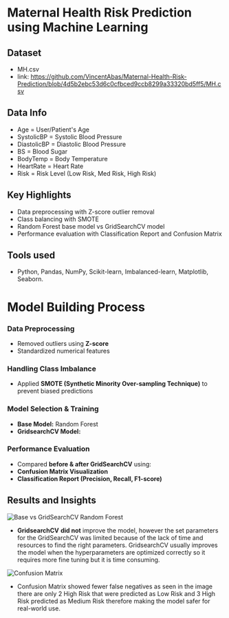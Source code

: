 # Maternal Health Risk Prediction using Machine Learning

## Dataset
- MH.csv
- link: https://github.com/VincentAbas/Maternal-Health-Risk-Prediction/blob/4d5b2ebc53d6c0cfbced9ccb8299a33320bd5ff5/MH.csv

## Data Info
- Age = User/Patient's Age
- SystolicBP = Systolic Blood Pressure
- DiastolicBP = Diastolic Blood Pressure
- BS = Blood Sugar
- BodyTemp = Body Temperature
- HeartRate = Heart Rate
- Risk = Risk Level (Low Risk, Med Risk, High Risk)

## Key Highlights
- Data preprocessing with Z-score outlier removal
- Class balancing with SMOTE
- Random Forest base model vs GridSearchCV model
- Performance evaluation with Classification Report and Confusion Matrix
  
## Tools used
- Python, Pandas, NumPy, Scikit-learn, Imbalanced-learn, Matplotlib, Seaborn.

# Model Building Process

### **Data Preprocessing**  
- Removed outliers using **Z-score**  
- Standardized numerical features  

### **Handling Class Imbalance**  
- Applied **SMOTE (Synthetic Minority Over-sampling Technique)** to prevent biased predictions  

### **Model Selection & Training**  
- **Base Model:** Random Forest  
- **GridsearchCV Model:**  

### **Performance Evaluation**  
- Compared **before & after GridSearchCV** using:  
- **Confusion Matrix Visualization**  
- **Classification Report (Precision, Recall, F1-score)**
  
## Results and Insights
![Base vs GridSearchCV Random Forest](https://github.com/user-attachments/assets/8f5abf3f-87cf-41ea-80d3-73e18310008a)
- **GridsearchCV** **did not** improve the model, however the set parameters for the GridSearchCV was limited because of the lack of time and resources to find the right parameters. GridsearchCV usually improves the model when the hyperparameters are optimized correctly so it requires more fine tuning but it is time consuming.

![Confusion Matrix](https://github.com/user-attachments/assets/e291f9db-2f8b-400b-8c2a-37213a0a93bb)
- Confusion Matrix showed fewer false negatives as seen in the image there are only 2 High Risk that were predicted as Low Risk and 3 High Risk predicted as Medium Risk therefore making the model safer for real-world use.


